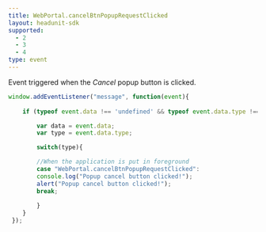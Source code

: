 ```yaml
---
title: WebPortal.cancelBtnPopupRequestClicked
layout: headunit-sdk
supported:
  - 2
  - 3
  - 4
type: event
---
```


Event triggered when the *Cancel* popup button is clicked.

```javascript
window.addEventListener("message", function(event){
	
	if (typeof event.data !== 'undefined' && typeof event.data.type !== 'undefined' ){

	    var data = event.data;
	    var type = event.data.type;

	    switch(type){

		//When the application is put in foreground
	    case "WebPortal.cancelBtnPopupRequestClicked":
		console.log("Popup cancel button clicked!");
		alert("Popup cancel button clicked!");
		break;
	    
	    }
	}
 });
```